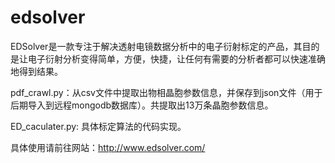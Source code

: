 # edsolver

EDSolver是一款专注于解决透射电镜数据分析中的电子衍射标定的产品，其目的是让电子衍射分析变得简单，方便，快捷，让任何有需要的分析者都可以快速准确地得到结果。

pdf_crawl.py：从csv文件中提取出物相晶胞参数信息，并保存到json文件（用于后期导入到远程mongodb数据库）。共提取出13万条晶胞参数信息。

ED_caculater.py: 具体标定算法的代码实现。

具体使用请前往网站：http://www.edsolver.com/
